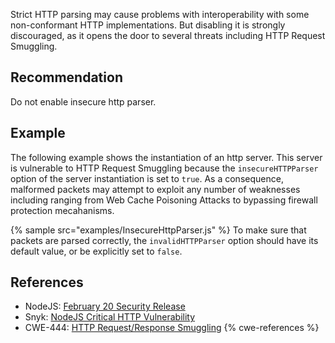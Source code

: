 Strict HTTP parsing may cause problems with interoperability with some non-conformant HTTP implementations. But disabling it is strongly discouraged, as it opens the door to several threats including HTTP Request Smuggling.


## Recommendation
Do not enable insecure http parser.


## Example
The following example shows the instantiation of an http server. This server is vulnerable to HTTP Request Smuggling because the `insecureHTTPParser` option of the server instantiation is set to `true`. As a consequence, malformed packets may attempt to exploit any number of weaknesses including ranging from Web Cache Poisoning Attacks to bypassing firewall protection mecahanisms.

{% sample src="examples/InsecureHttpParser.js" %}
To make sure that packets are parsed correctly, the `invalidHTTPParser` option should have its default value, or be explicitly set to `false`.


## References
* NodeJS: [February 20 Security Release](https://nodejs.org/en/blog/vulnerability/february-2020-security-releases)
* Snyk: [NodeJS Critical HTTP Vulnerability](https://snyk.io/blog/node-js-release-fixes-a-critical-http-security-vulnerability/)
* CWE-444: [HTTP Request/Response Smuggling](https://cwe.mitre.org/data/definitions/444.html)
{% cwe-references %}
